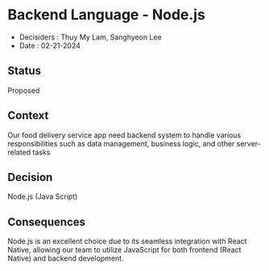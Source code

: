 # Backend Language - Node.js

* Decisiders : Thuy My Lam, Sanghyeon Lee
* Date : 02-21-2024

## Status
Proposed

## Context
Our food delivery service app need backend system to handle various responsibilities such as data management, business logic, and other server-related tasks

## Decision
Node.js (Java Script)

## Consequences
Node.js is an excellent choice due to its seamless integration with React Native, allowing our team to utilize JavaScript for both frontend (React Native) and backend development.